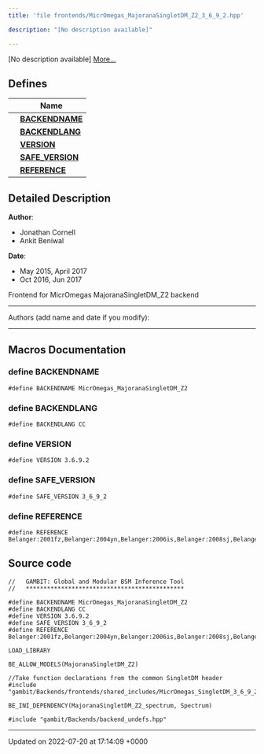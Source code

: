 ```yaml
---
title: 'file frontends/MicrOmegas_MajoranaSingletDM_Z2_3_6_9_2.hpp'

description: "[No description available]"

---
```







[No description available] [More...](#detailed-description)

## Defines

|                | Name           |
| -------------- | -------------- |
|  | **[BACKENDNAME](/documentation/code/files/micromegas__majoranasingletdm__z2__3__6__9__2_8hpp/#define-backendname)**  |
|  | **[BACKENDLANG](/documentation/code/files/micromegas__majoranasingletdm__z2__3__6__9__2_8hpp/#define-backendlang)**  |
|  | **[VERSION](/documentation/code/files/micromegas__majoranasingletdm__z2__3__6__9__2_8hpp/#define-version)**  |
|  | **[SAFE_VERSION](/documentation/code/files/micromegas__majoranasingletdm__z2__3__6__9__2_8hpp/#define-safe-version)**  |
|  | **[REFERENCE](/documentation/code/files/micromegas__majoranasingletdm__z2__3__6__9__2_8hpp/#define-reference)**  |

## Detailed Description


**Author**: 

  * Jonathan Cornell 
  * Ankit Beniwal 


**Date**: 

  * May 2015, April 2017
  * Oct 2016, Jun 2017


Frontend for MicrOmegas MajoranaSingletDM_Z2 backend



------------------

Authors (add name and date if you modify):



------------------




## Macros Documentation

### define BACKENDNAME

```
#define BACKENDNAME MicrOmegas_MajoranaSingletDM_Z2
```


### define BACKENDLANG

```
#define BACKENDLANG CC
```


### define VERSION

```
#define VERSION 3.6.9.2
```


### define SAFE_VERSION

```
#define SAFE_VERSION 3_6_9_2
```


### define REFERENCE

```
#define REFERENCE Belanger:2001fz,Belanger:2004yn,Belanger:2006is,Belanger:2008sj,Belanger:2010gh,Belanger:2013oya,Belanger:2014vza
```


## Source code

```
//   GAMBIT: Global and Modular BSM Inference Tool
//   *********************************************

#define BACKENDNAME MicrOmegas_MajoranaSingletDM_Z2
#define BACKENDLANG CC
#define VERSION 3.6.9.2
#define SAFE_VERSION 3_6_9_2
#define REFERENCE Belanger:2001fz,Belanger:2004yn,Belanger:2006is,Belanger:2008sj,Belanger:2010gh,Belanger:2013oya,Belanger:2014vza

LOAD_LIBRARY

BE_ALLOW_MODELS(MajoranaSingletDM_Z2)

//Take function declarations from the common SingletDM header
#include "gambit/Backends/frontends/shared_includes/MicrOmegas_SingletDM_3_6_9_2.hpp"

BE_INI_DEPENDENCY(MajoranaSingletDM_Z2_spectrum, Spectrum)

#include "gambit/Backends/backend_undefs.hpp"
```


-------------------------------

Updated on 2022-07-20 at 17:14:09 +0000
